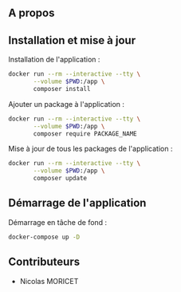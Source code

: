 ## A propos

## Installation et mise à jour

Installation de l'application :

```bash
docker run --rm --interactive --tty \
       --volume $PWD:/app \
       composer install
```

Ajouter un package à l'application :

```bash
docker run --rm --interactive --tty \
       --volume $PWD:/app \
       composer require PACKAGE_NAME
```

Mise à jour de tous les packages de l'application :

```bash
docker run --rm --interactive --tty \
       --volume $PWD:/app \
       composer update
```

## Démarrage de l'application

Démarrage en tâche de fond :

```bash
docker-compose up -D
```

## Contributeurs

* Nicolas MORICET